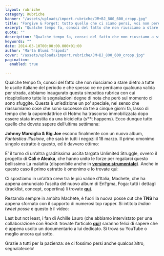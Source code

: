 ```yaml
---
layout: rubriche
category: Rubriche
banner: "/assets/uploads/import.rubriche/JM+BJ_800_600_cropp.jpg"
title: "Forgive & Forget: tutto quello che ci siamo persi, voi non perdetevelo!"
excerpt: "Qualche tempo fa, consci del fatto che non riusciamo a stare dietro a tutte le uscite italiane del periodo e che spesso ce ne perdiamo qualcuna valida per strada, abbiamo inaugurato questa simpatica rubrica con cui ricapitoliamo tutte le segnalazioni degne di nota che però sul momento ci sono sfuggite. Questa è un’edizione un po’ [&hellip"
quote: ""
description: "Qualche tempo fa, consci del fatto che non riusciamo a stare dietro a tutte le uscite italiane del periodo e che spesso ce ne perdiamo qualcuna valida per strada, abbiamo inaugurato questa simpatica rubrica con cui ricapitoliamo tutte le segnalazioni degne di nota che però sul momento ci sono sfuggite. Questa è un’edizione un po’ [&hellip"
keywords: ""
date: 2014-03-10T00:00:00.000+01:00
author: "Marta Blumi Tripodi"
cover: "/assets/uploads/import.rubriche/JM+BJ_800_600_cropp.jpg"
pagination:
  enabled: true

---
```


[](https://hotmc.com/wp-content/uploads/2014/03/JM+BJ%5F800%5F600%5Fcropp.jpg)

Qualche tempo fa, consci del fatto che non riusciamo a stare dietro a tutte le uscite italiane del periodo e che spesso ce ne perdiamo qualcuna valida per strada, abbiamo inaugurato questa simpatica rubrica con cui ricapitoliamo tutte le segnalazioni degne di nota che però sul momento ci sono sfuggite. Questa è un’edizione un po’ speciale, nel senso che riassumiamo cose che sono successe da tre a cinque giorni fa, lasso di tempo che la caporedattrice di Hotmc ha trascorso immobilizzata dopo essere stata investita da una bicicletta (s\*\*t happens). Ecco dunque tutto quello che dovete sapere dell’ultima settimana:

**Johnny Marsiglia & Big Joe** escono finalmente con un nuovo album, _Fantastica illusione_, che sarà in tutti i negozi il 18 marzo. Il primo omonimo singolo estratto è questo, ed è davvero ottimo:  

E’ il turno di un’altra graditissima uscita targata Unlimited Struggle, ovvero il progetto di **Cali e Aleaka**, che hanno unito le forze per regalarci questo bellissimo La malattia (disponibile anche in [**versione strumentale**](https://itunes.apple.com/it/album/la-malattia/id835981641 "https://itunes.apple.com/it/album/la-malattia/id835981641")). Anche in questo caso il primo estratto è omonimo e lo trovate qui:

Ci spostiamo in un’altra crew tra le più valide d’Italia, Machete, che ha appena annunciato l’uscita del nuovo album di En?gma, Foga: tutti i dettagli (tracklist, concept, copertina) li trovate [**qui**](http://www.macheteprod.com/wp/2014/03/03/engma-foga-coming-soon-2/ "http://www.macheteprod.com/wp/2014/03/03/engma-foga-coming-soon-2/").

Restando sempre in ambito Machete, è fuori la nuova posse cut che **TNS** ha appena sfornato con il supporto di numerosi top rapper. Si intitola _Indian tweet posse_ e questo è il video:

Last but not least, i fan di Achille Lauro (che abbiamo intervistato per una collaborazione con Rockit: trovate l’articolo [**qui**](http://www.rockit.it/achille-lauro-testi-roccia-music-marracash "http://www.rockit.it/achille-lauro-testi-roccia-music-marracash")) saranno felici di sapere che è appena uscito un documentario a lui dedicato. Si trova su YouTube o meglio ancora qui sotto.  

Grazie a tutti per la pazienza: se ci fossimo persi anche qualcos’altro, segnalatecelo!